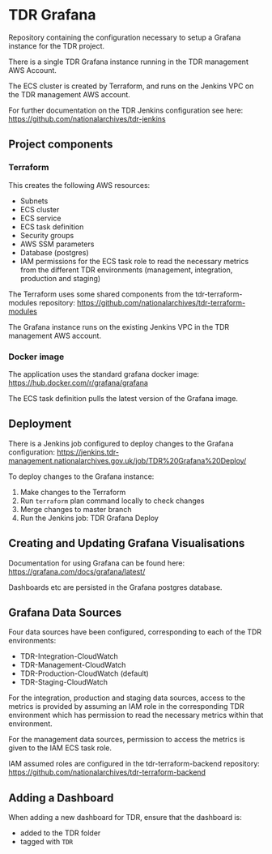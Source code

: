# TDR Grafana

Repository containing the configuration necessary to setup a Grafana instance for the TDR project.

There is a single TDR Grafana instance running in the TDR management AWS Account.

The ECS cluster is created by Terraform, and runs on the Jenkins VPC on the TDR management AWS account.

For further documentation on the TDR Jenkins configuration see here: https://github.com/nationalarchives/tdr-jenkins

## Project components

### Terraform

This creates the following AWS resources:
* Subnets
* ECS cluster
* ECS service
* ECS task definition
* Security groups
* AWS SSM parameters
* Database (postgres)
* IAM permissions for the ECS task role to read the necessary metrics from the different TDR environments (management, integration, production and staging)

The Terraform uses some shared components from the tdr-terraform-modules repository: https://github.com/nationalarchives/tdr-terraform-modules

The Grafana instance runs on the existing Jenkins VPC in the TDR management AWS account.

### Docker image

The application uses the standard grafana docker image: https://hub.docker.com/r/grafana/grafana

The ECS task definition pulls the latest version of the Grafana image.

## Deployment

There is a Jenkins job configured to deploy changes to the Grafana configuration: https://jenkins.tdr-management.nationalarchives.gov.uk/job/TDR%20Grafana%20Deploy/

To deploy changes to the Grafana instance:

1. Make changes to the Terraform
2. Run `terraform` plan command locally to check changes
3. Merge changes to master branch
4. Run the Jenkins job: TDR Grafana Deploy

## Creating and Updating Grafana Visualisations

Documentation for using Grafana can be found here: https://grafana.com/docs/grafana/latest/

Dashboards etc are persisted in the Grafana postgres database.

## Grafana Data Sources

Four data sources have been configured, corresponding to each of the TDR environments:
* TDR-Integration-CloudWatch
* TDR-Management-CloudWatch
* TDR-Production-CloudWatch (default)
* TDR-Staging-CloudWatch

For the integration, production and staging data sources, access to the metrics is provided by assuming an IAM role in the corresponding TDR environment which has permission to read the necessary metrics within that environment.

For the management data sources, permission to access the metrics is given to the IAM ECS task role.

IAM assumed roles are configured in the tdr-terraform-backend repository: https://github.com/nationalarchives/tdr-terraform-backend

## Adding a Dashboard

When adding a new dashboard for TDR, ensure that the dashboard is:
* added to the TDR folder
* tagged with `TDR`
